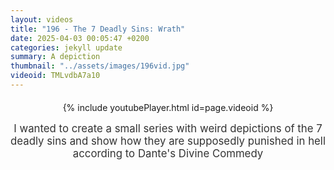 ```yaml
---
layout: videos
title: "196 - The 7 Deadly Sins: Wrath"
date: 2025-04-03 00:05:47 +0200
categories: jekyll update
summary: A depiction
thumbnail: "../assets/images/196vid.jpg"
videoid: TMLvdbA7a10
---
```


<div style="text-align: center; margin-top: 20px;">
  {% include youtubePlayer.html id=page.videoid %}
  <p style="margin-top: 15px; font-size: 1.2em; color: #333;">
    I wanted to create a small series with weird depictions of the 7 deadly sins and show how they are supposedly punished in hell according to Dante's Divine Commedy
  </p>
</div>
